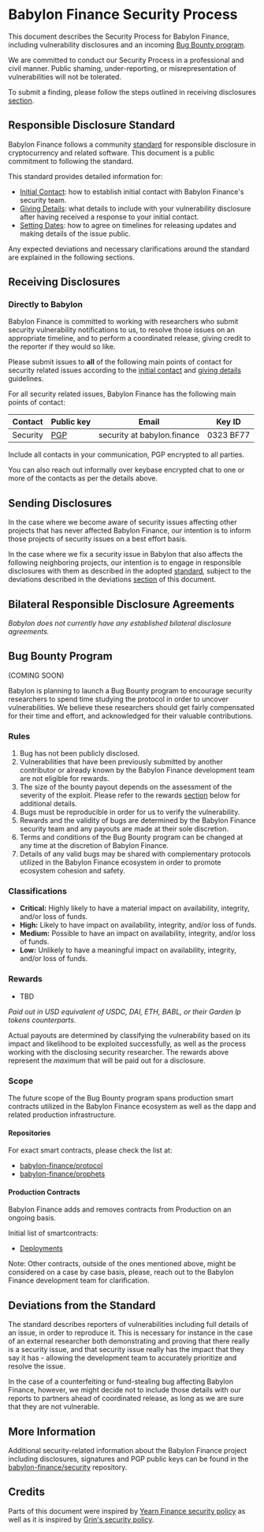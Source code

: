 # Babylon Finance Security Process

This document describes the Security Process for Babylon Finance, including vulnerability disclosures and an incoming [Bug Bounty program](#bug-bounty-program). 

We are committed to conduct our Security Process in a professional and civil manner. Public shaming, under-reporting, or misrepresentation of vulnerabilities will not be tolerated.

To submit a finding, please follow the steps outlined in receiving disclosures [section](#receiving-disclosures).

## Responsible Disclosure Standard

Babylon Finance follows a community [standard](https://github.com/RD-Crypto-Spec/Responsible-Disclosure#the-standard) for responsible disclosure in cryptocurrency and related software. This document is a public commitment to following the standard.

This standard provides detailed information for:

- [Initial Contact](https://github.com/RD-Crypto-Spec/Responsible-Disclosure#initial-contact): how to establish initial contact with Babylon Finance's security team.
- [Giving Details](https://github.com/RD-Crypto-Spec/Responsible-Disclosure#giving-details): what details to include with your vulnerability disclosure after having received a response to your initial contact.
- [Setting Dates](https://github.com/RD-Crypto-Spec/Responsible-Disclosure#setting-dates): how to agree on timelines for releasing updates and making details of the issue public.

Any expected deviations and necessary clarifications around the standard are explained in the following sections.

## Receiving Disclosures

### Directly to Babylon

Babylon Finance is committed to working with researchers who submit security vulnerability notifications to us, to resolve those issues on an appropriate timeline, and to perform a coordinated release, giving credit to the reporter if they would so like.

Please submit issues to **all** of the following main points of contact for
security related issues according to the
[initial contact](https://github.com/RD-Crypto-Spec/Responsible-Disclosure#initial-contact)
and [giving details](https://github.com/RD-Crypto-Spec/Responsible-Disclosure#giving-details)
guidelines.

For all security related issues, Babylon Finance has the following main points of contact:

| Contact                | Public key                                                                                                   | Email                             | Key ID                                          |
| ---------------------- | ------------------------------------------------------------------------------------------------------------ | --------------------------------- | ----------------------------------------------- |
| Security               | [PGP](https://github.com/babylon-finance/security/blob/master/keys/security.asc)                             | security at babylon.finance       | 0323 BF77                                       |

Include all contacts in your communication, PGP encrypted to all parties.

You can also reach out informally over keybase encrypted chat to one or more of the contacts as per the details above.

## Sending Disclosures

In the case where we become aware of security issues affecting other projects that has never affected Babylon Finance, our intention is to inform those projects of security issues on a best effort basis.

In the case where we fix a security issue in Babylon that also affects the following neighboring projects, our intention is to engage in responsible disclosures with them as described in the adopted [standard](https://github.com/RD-Crypto-Spec/Responsible-Disclosure), subject to the deviations described in the deviations [section](#deviations-from-the-standard) of this document.

## Bilateral Responsible Disclosure Agreements

_Babylon does not currently have any established bilateral disclosure agreements._

## Bug Bounty Program

(COMING SOON)

Babylon is planning to launch a Bug Bounty program to encourage security researchers to spend time studying the protocol in order to uncover vulnerabilities. We believe these researchers should get fairly compensated for their time and effort, and acknowledged for their valuable contributions.

### Rules

1. Bug has not been publicly disclosed.
2. Vulnerabilities that have been previously submitted by another contributor or already known by the Babylon Finance development team are not eligible for rewards.
3. The size of the bounty payout depends on the assessment of the severity of the exploit. Please refer to the rewards [section](#rewards) below for additional details.
4. Bugs must be reproducible in order for us to verify the vulnerability.
5. Rewards and the validity of bugs are determined by the Babylon Finance security team and any payouts are made at their sole discretion.
6. Terms and conditions of the Bug Bounty program can be changed at any time at the discretion of Babylon Finance.
7. Details of any valid bugs may be shared with complementary protocols utilized in the Babylon Finance ecosystem in order to promote ecosystem cohesion and safety.

### Classifications

- **Critical:** Highly likely to have a material impact on availability, integrity, and/or loss of funds.
- **High:** Likely to have impact on availability, integrity, and/or loss of funds.
- **Medium:** Possible to have an impact on availability, integrity, and/or loss of funds.
- **Low:** Unlikely to have a meaningful impact on availability, integrity, and/or loss of funds.

### Rewards

- TBD

_Paid out in USD equivalent of USDC, DAI, ETH, BABL, or their Garden lp tokens counterparts._

Actual payouts are determined by classifying the vulnerability based on its impact and likelihood to be exploited successfully, as well as the process working with the disclosing security researcher. The rewards above represent the _maximum_ that will be paid out for a disclosure.

### Scope

The future scope of the Bug Bounty program spans production smart contracts utilized in the Babylon Finance ecosystem as well as the dapp and related production infrastructure.

#### Repositories

For exact smart contracts, please check the list at:

- [babylon-finance/protocol](https://github.com/babylon-finance/protocol/)
- [babylon-finance/prophets](https://github.com/babylon-finance/prophets/)

#### Production Contracts

Babylon Finance adds and removes contracts from Production on an ongoing basis. 

Initial list of smartcontracts:

- [Deployments](https://docs.babylon.finance/protocol/deployments)


Note: Other contracts, outside of the ones mentioned above, might be considered on a case by case basis, please, reach out to the Babylon Finance development team for clarification.

## Deviations from the Standard

The standard describes reporters of vulnerabilities including full details of an issue, in order to reproduce it. This is necessary for instance in the case of an external researcher both demonstrating and proving that there really is a security issue, and that security issue really has the impact that they say it has - allowing the development team to accurately prioritize and resolve the issue.

In the case of a counterfeiting or fund-stealing bug affecting Babylon Finance, however, we might decide not to include those details with our reports to partners ahead of coordinated release, as long as we are sure that they are not vulnerable.

## More Information

Additional security-related information about the Babylon Finance project including disclosures, signatures and PGP public keys can be found in the [babylon-finance/security](https://github.com/babylon-finance/security) repository.

## Credits

Parts of this document were inspired by [Yearn Finance security policy](https://github.com/yearn/yearn-security/master/SECURITY.md) as well as it is inspired by [Grin's security policy](https://github.com/mimblewimble/grin/blob/master/SECURITY.md).

